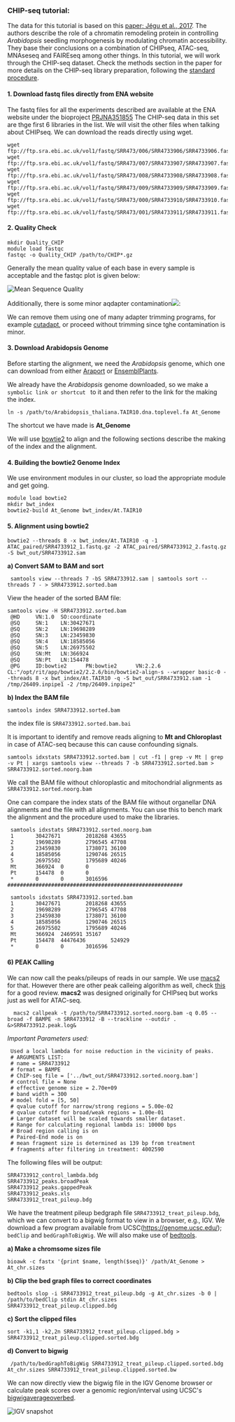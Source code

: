 ### CHIP-seq tutorial:
The data for this tutorial is based on this [paper; Jégu et al., 2017](http://europepmc.org/backend/ptpmcrender.fcgi?accid=PMC5471679&blobtype=pdf). The authors describe the role of a chromatin remodeling protein in controlling _Arabidopsis_ seedling morphogenesis by modulating chromatin accessibility. They base their conclusions on a combination of CHIPseq, ATAC-seq, MNAseseq and FAIREseq among other things. In this tutorial, we will work through the CHIP-seq dataset. Check the methods section in the paper for more details on the CHIP-seq library preparation, following the [standard procedure](https://www.ncbi.nlm.nih.gov/pmc/articles/PMC4374986/).  


#### 1. Download fastq files directly from ENA website
The fastq files for all the experiments described are available at the ENA website under the bioproject [PRJNA351855](https://www.ebi.ac.uk/ena/data/view/PRJNA351855)
 The CHIP-seq data in this set are thge first 6 libraries in the list. We will visit the other files when talking about CHIPseq. We can download the reads directly using wget.
 ```
 wget ftp://ftp.sra.ebi.ac.uk/vol1/fastq/SRR473/006/SRR4733906/SRR4733906.fastq.gz
 wget ftp://ftp.sra.ebi.ac.uk/vol1/fastq/SRR473/007/SRR4733907/SRR4733907.fastq.gz
 wget ftp://ftp.sra.ebi.ac.uk/vol1/fastq/SRR473/008/SRR4733908/SRR4733908.fastq.gz
 wget ftp://ftp.sra.ebi.ac.uk/vol1/fastq/SRR473/009/SRR4733909/SRR4733909.fastq.gz
 wget ftp://ftp.sra.ebi.ac.uk/vol1/fastq/SRR473/000/SRR4733910/SRR4733910.fastq.gz
 wget ftp://ftp.sra.ebi.ac.uk/vol1/fastq/SRR473/001/SRR4733911/SRR4733911.fastq.gz

 ```

#### 2. Quality Check
 ```
 mkdir Quality_CHIP
 module load fastqc
 fastqc -o Quality_CHIP /path/to/CHIP*.gz
 ```
 Generally the mean quality value of each base in every sample is acceptable and the fastqc plot is given below:

 ![Mean Sequence Quality](Assets/CHIP_per_base_sequence_quality_plot.png)

Additionally, there is some minor aqdapter contamination![](Assets/CHIP_adapter_content_plot.png):

  We can remove them using one of many adapter trimming programs, for example [cutadapt](http://cutadapt.readthedocs.io/en/stable/guide.html), or proceed without trimming since tghe contamination is minor.

#### 3. Download Arabidopsis Genome
Before starting the alignment, we need the _Arabidopsis_ genome, which one can download from either [Araport](https://www.araport.org/data/araport11) or [EnsemblPlants](http://plants.ensembl.org/index.html).

We already have the _Arabidopsis_ genome downloaded, so we  make a `symbolic link or shortcut ` to it and then refer to the link for the making the index.

```
ln -s /path/to/Arabidopsis_thaliana.TAIR10.dna.toplevel.fa At_Genome
```
The shortcut we have made is __At_Genome__

We will use [bowtie2](http://bowtie-bio.sourceforge.net/bowtie2/index.shtml) to align and the following sections describe the making of the index and the alignment.

#### 4. Building the bowtie2 Genome Index
We use environment modules in our cluster, so load the appropriate module and get going.
```
module load bowtie2
mkdir bwt_index
bowtie2-build At_Genome bwt_index/At.TAIR10
```


#### 5. Alignment using bowtie2


```
bowtie2 --threads 8 -x bwt_index/At.TAIR10 -q -1 ATAC_paired/SRR4733912_1.fastq.gz -2 ATAC_paired/SRR4733912_2.fastq.gz -S bwt_out/SRR4733912.sam
```

__a) Convert SAM to BAM and sort__
```
 samtools view --threads 7 -bS SRR4733912.sam | samtools sort --threads 7 - > SRR4733912.sorted.bam
 ```
View the header of the sorted BAM file:

```
samtools view -H SRR4733912.sorted.bam
 @HD     VN:1.0  SO:coordinate
 @SQ     SN:1    LN:30427671
 @SQ     SN:2    LN:19698289
 @SQ     SN:3    LN:23459830
 @SQ     SN:4    LN:18585056
 @SQ     SN:5    LN:26975502
 @SQ     SN:Mt   LN:366924
 @SQ     SN:Pt   LN:154478
 @PG     ID:bowtie2      PN:bowtie2      VN:2.2.6        CL:"/opt/rit/app/bowtie2/2.2.6/bin/bowtie2-align-s --wrapper basic-0 --threads 8 -x bwt_index/At.TAIR10 -q -S bwt_out/SRR4733912.sam -1 /tmp/26409.inpipe1 -2 /tmp/26409.inpipe2"
 ```

__b) Index the BAM file__
 ```
 samtools index SRR4733912.sorted.bam
```
 the index file is `SRR4733912.sorted.bam.bai`

 It is important to identify and remove reads aligning to __Mt and Chloroplast__ in case of ATAC-seq because this can cause confounding signals.
 ```
 samtools idxstats SRR4733912.sorted.bam | cut -f1 | grep -v Mt | grep -v Pt | xargs samtools view --threads 7 -b SRR4733912.sorted.bam > SRR4733912.sorted.noorg.bam
```
We call the BAM file without chloroplastic and mitochondrial alignments as `SRR4733912.sorted.noorg.bam`

 One can compare the index stats of the BAM file without organellar DNA alignments and the file with all alignments. You can use this to bench mark the alignment and the procedure used to make the libraries.
```
 samtools idxstats SRR4733912.sorted.noorg.bam
 1       30427671        2018268 43655
 2       19698289        2796545 47708
 3       23459830        1738071 36100
 4       18585056        1290746 26515
 5       26975502        1795689 40246
 Mt      366924  0       0
 Pt      154478  0       0
 *       0       0       3016596
########################################################

 samtools idxstats SRR4733912.sorted.bam
 1       30427671        2018268 43655
 2       19698289        2796545 47708
 3       23459830        1738071 36100
 4       18585056        1290746 26515
 5       26975502        1795689 40246
 Mt      366924  2469591 35167
 Pt      154478  44476436        524929
 *       0       0       3016596
```
#### 6) PEAK Calling
 We can now call the peaks/pileups of reads in our sample. We use [macs2](https://github.com/taoliu/MACS) for that. However there are other peak calleing algorithm as well, check [this](https://www.ncbi.nlm.nih.gov/pmc/articles/PMC5429005/) for a good review. __macs2__ was designed originally for CHIPseq but works just as well for ATAC-seq.

```
  macs2 callpeak -t /path/to/SRR4733912.sorted.noorg.bam -q 0.05 --broad -f BAMPE -n SRR4733912 -B --trackline --outdir . &>SRR4733912.peak.log&
```
_Important Parameters used:_
```
 Used a local lambda for noise reduction in the vicinity of peaks.
 # ARGUMENTS LIST:
 # name = SRR4733912
 # format = BAMPE
 # ChIP-seq file = ['../bwt_out/SRR4733912.sorted.noorg.bam']
 # control file = None
 # effective genome size = 2.70e+09
 # band width = 300
 # model fold = [5, 50]
 # qvalue cutoff for narrow/strong regions = 5.00e-02
 # qvalue cutoff for broad/weak regions = 1.00e-01
 # Larger dataset will be scaled towards smaller dataset.
 # Range for calculating regional lambda is: 10000 bps
 # Broad region calling is on
 # Paired-End mode is on
 # mean fragment size is determined as 139 bp from treatment
 # fragments after filtering in treatment: 4002590
```
The following files will be output:
```
SRR4733912_control_lambda.bdg
SRR4733912_peaks.broadPeak
SRR4733912_peaks.gappedPeak
SRR4733912_peaks.xls
SRR4733912_treat_pileup.bdg
```
We have the treatment pileup bedgraph file `SRR4733912_treat_pileup.bdg`, which we can convert to a bigwig format to view in a browser, e.g., IGV. We download a few program available from UCSC(https://genome.ucsc.edu/); `bedClip` and `bedGraphToBigWig`. We will also make use of [bedtools](http://bedtools.readthedocs.io/en/latest/).

__a) Make a chromsome sizes file__
```
bioawk -c fastx '{print $name, length($seq)}' /path/At_Genome > At_chr.sizes
```

__b) Clip the bed graph files to correct coordinates__
 ```
 bedtools slop -i SRR4733912_treat_pileup.bdg -g At_chr.sizes -b 0 | /path/to/bedClip stdin At_chr.sizes SRR4733912_treat_pileup.clipped.bdg
```

__c) Sort the clipped files__
 ```
 sort -k1,1 -k2,2n SRR4733912_treat_pileup.clipped.bdg > SRR4733912_treat_pileup.clipped.sorted.bdg
```

__d) Convert to bigwig__
```
 /path/to/bedGraphToBigWig SRR4733912_treat_pileup.clipped.sorted.bdg At_chr.sizes SRR4733912_treat_pileup.clipped.sorted.bw
 ```

 We can now directly view the bigwig file in the IGV Genome browser or calculate peak scores over a genomic region/interval using UCSC's [bigwigaverageoverbed](https://bioconda.github.io/recipes/ucsc-bigwigaverageoverbed/README.html).

 ![IGV snapshot](Assets/igv_snapshot_ATAC.png)
